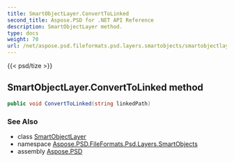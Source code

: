 ```yaml
---
title: SmartObjectLayer.ConvertToLinked
second_title: Aspose.PSD for .NET API Reference
description: SmartObjectLayer method. 
type: docs
weight: 70
url: /net/aspose.psd.fileformats.psd.layers.smartobjects/smartobjectlayer/converttolinked/
---
```

{{< psd/tize >}}
## SmartObjectLayer.ConvertToLinked method

```csharp
public void ConvertToLinked(string linkedPath)
```

### See Also

* class [SmartObjectLayer](../)
* namespace [Aspose.PSD.FileFormats.Psd.Layers.SmartObjects](../../smartobjectlayer/)
* assembly [Aspose.PSD](../../../)


